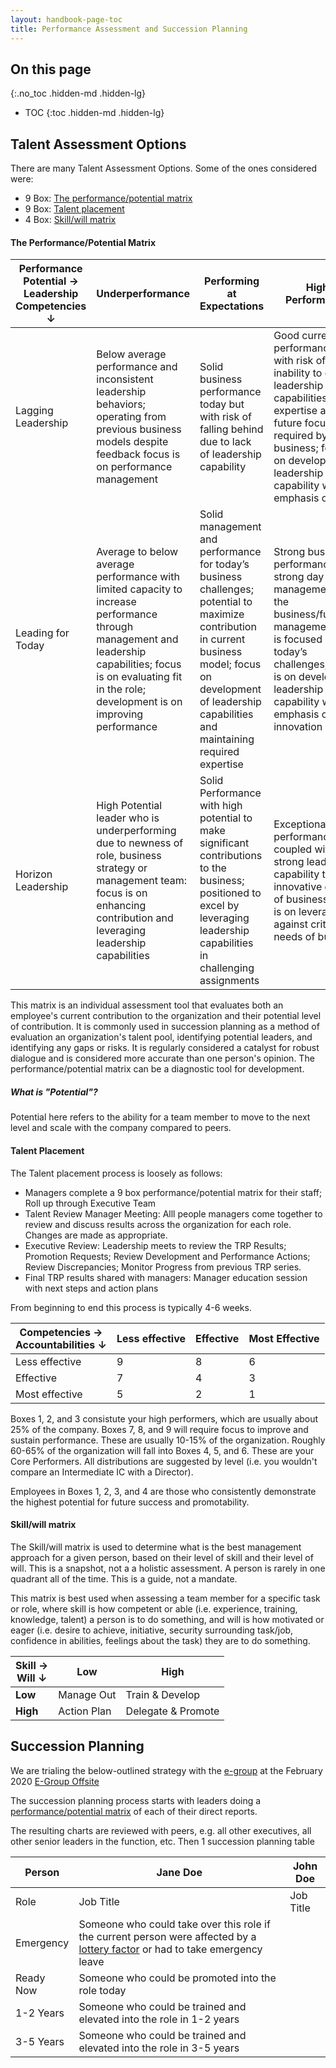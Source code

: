 ```yaml
---
layout: handbook-page-toc
title: Performance Assessment and Succession Planning
---
```


## On this page
{:.no_toc .hidden-md .hidden-lg}

- TOC
{:toc .hidden-md .hidden-lg}

## Talent Assessment Options

There are many Talent Assessment Options. 
Some of the ones considered were: 
* 9 Box: [The performance/potential matrix](/handbook/people-group/performance-assessments-and-succession-planning/#the-performancepotential-matrix)
* 9 Box: [Talent placement](/handbook/people-group/performance-assessments-and-succession-planning/#talent-placement)
* 4 Box: [Skill/will matrix](/handbook/people-group/performance-assessments-and-succession-planning/#skillwill-matrix)

#### The Performance/Potential Matrix

| Performance Potential → <br> Leadership Competencies ↓ | Underperformance <br>  | Performing at Expectations <br>  | High Performance  <br>  |
|--------------------------------------------------------|---------------|----------------|----------------|
| Lagging Leadership                                     | Below average performance and inconsistent leadership behaviors; operating from previous business models despite feedback focus is on performance management                                                       | Solid business performance today but with risk of falling behind due to lack of leadership capability                                                                                                              | Good current performance but with risk of inability to grow leadership capabilities, expertise and future focus as required by the business; focus is on developing leadership capability with emphasis on         |
| Leading for Today                                      | Average to below average performance with limited capacity to increase performance through management and leadership capabilities; focus is on evaluating fit in the role; development is on improving performance | Solid management and performance for today’s business challenges; potential to maximize contribution in current business model; focus on development of leadership capabilities and maintaining required expertise | Strong business performance and strong day to day management of the business/function; management style is focused on today’s challenges; focus is on developing leadership capability with emphasis on innovation |
| Horizon Leadership                                     | High Potential leader who is underperforming due to newness of role, business strategy or management team: focus is on enhancing contribution and leveraging leadership capabilities                               | Solid Performance with high potential to make significant contributions to the business; positioned to excel by leveraging leadership capabilities in challenging assignments                                      | Exceptional performance coupled with strong leadership capability to drive innovative growth of business; focus is on leveraging against critical needs of business                                                |

This matrix is an individual assessment tool that evaluates both an employee's current contribution to the organization and their potential level of contribution. 
It is commonly used in succession planning as a method of evaluation an organization's talent pool, identifying potential leaders, and identifying any gaps or risks.
It is regularly considered a catalyst for robust dialogue and is considered more accurate than one person's opinion. 
The performance/potential matrix can be a diagnostic tool for development.

##### What is "Potential"?

Potential here refers to the ability for a team member to move to the next level and scale with the company compared to peers.

#### Talent Placement

The Talent placement process is loosely as follows:
* Managers complete a 9 box performance/potential matrix for their staff; Roll up through Executive Team
* Talent Review Manager Meeting: Alll people managers come together to review and discuss results across the organization for each role. Changes are made as appropriate.
* Executive Review: Leadership meets to review the TRP Results; Promotion Requests; Review Development and Performance Actions; Review Discrepancies; Monitor Progress from previous TRP series.
* Final TRP results shared with managers: Manager education session with next steps and action plans

From beginning to end this process is typically 4-6 weeks. 

| Competencies → <br> Accountabilities ↓ | Less effective <br> | Effective <br> | Most Effective <br> |
|----------------------------------------|----------------|-----------|----------------|
| Less effective                         | 9              | 8         | 6              |
| Effective                              | 7              | 4         | 3              |
| Most effective                         | 5              | 2         | 1              |

Boxes 1, 2, and 3 consistute your high performers, which are usually about 25% of the company.
Boxes 7, 8, and 9 will require focus to improve and sustain performance. 
These are usually 10-15% of the organization. 
Roughly 60-65% of the organization will fall into Boxes 4, 5, and 6. 
These are your Core Performers. 
All distributions are suggested by level (i.e. you wouldn't compare an Intermediate IC with a Director).

Employees in Boxes 1, 2, 3, and 4  are those who consistently demonstrate the highest potential for future success and promotability. 

#### Skill/will matrix

The Skill/will matrix is used to determine what is the best management approach for a given person, based on their level of skill and their level of will. 
This is a snapshot, not a a holistic assessment. 
A person is rarely in one quadrant all of the time. 
This is a guide, not a mandate.

This matrix is best used when assessing a team member for a specific task or role, where skill is how competent or able (i.e. experience, training, knowledge, talent) a person is to do something, and will is how motivated or eager (i.e. desire to achieve, initiative, security surrounding task/job, confidence in abilities, feelings about the task) they are to do something. 

| Skill → <br> Will ↓  | Low <br> | High <br> |
|----------------------|-------------|--------------------|
| <strong>Low</strong> | Manage Out  | Train & Develop    |
| <strong>High</strong> | Action Plan | Delegate & Promote |

## Succession Planning

We are trialing the below-outlined strategy with the [e-group](/company/team/structure/#executives) at the February 2020 [E-Group Offsite](/handbook/ceo/offsite/)

The succession planning process starts with leaders doing a [performance/potential matrix](/handbook/people-group/performance-assessments-and-succession-planning/#the-performancepotential-matrix) of each of their direct reports.

The resulting charts are reviewed with peers, e.g. all other executives, all other senior leaders in the function, etc.
Then 1 succession planning table 

| Person    | Jane Doe | John Doe |
|-----------|---|---|
| Role      | Job Title  | Job Title  |
| Emergency | Someone who could take over this role if the current person were affected by a [lottery factor](/handbook/people-group/global-compensation/#competitive-rate) or had to take emergency leave |   |
| Ready Now | Someone who could be promoted into the role today  |   |
| 1-2 Years | Someone who could be trained and elevated into the role in 1-2 years  |   |
| 3-5 Years | Someone who could be trained and elevated into the role in 3-5 years  |   |

